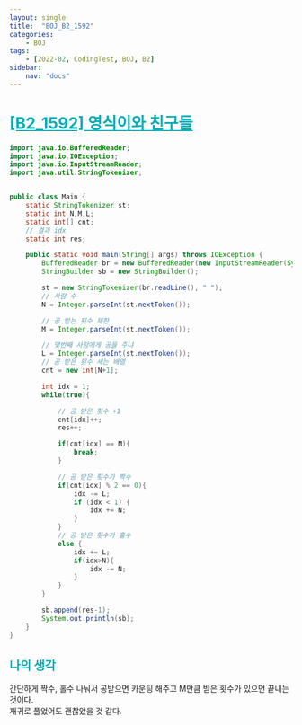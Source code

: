 ```yaml
---
layout: single
title:  "BOJ_B2_1592"
categories: 
    - BOJ
tags: 
    - [2022-02, CodingTest, BOJ, B2]
sidebar:
    nav: "docs"
---
```


# <b><a style="color:#00adb5" href="https://www.acmicpc.net/problem/1592" target=_blank>[B2_1592] 영식이와 친구들</a></b>

```java
import java.io.BufferedReader;
import java.io.IOException;
import java.io.InputStreamReader;
import java.util.StringTokenizer;


public class Main {
    static StringTokenizer st;
    static int N,M,L;
    static int[] cnt;
    // 결과 idx
    static int res;

    public static void main(String[] args) throws IOException {
        BufferedReader br = new BufferedReader(new InputStreamReader(System.in));
        StringBuilder sb = new StringBuilder();

        st = new StringTokenizer(br.readLine(), " ");
        // 사람 수
        N = Integer.parseInt(st.nextToken());

        // 공 받는 횟수 제한
        M = Integer.parseInt(st.nextToken());

        // 몇번째 사람에게 공을 주냐
        L = Integer.parseInt(st.nextToken());
        // 공 받은 횟수 세는 배열
        cnt = new int[N+1];

        int idx = 1;
        while(true){

            // 공 받은 횟수 +1
            cnt[idx]++;
            res++;

            if(cnt[idx] == M){
                break;
            }

            // 공 받은 횟수가 짝수
            if(cnt[idx] % 2 == 0){
                idx -= L;
                if (idx < 1) {
                    idx += N;
                }
            }
            // 공 받은 횟수가 홀수
            else {
                idx += L;
                if(idx>N){
                    idx -= N;
                }
            }
        }

        sb.append(res-1);
        System.out.println(sb);
    }
}
```


## <b><a style="color:#00adb5">나의 생각</a></b>
간단하게 짝수, 홀수 나눠서 공받으면 카운팅 해주고 M만큼 받은 횟수가 있으면 끝내는 것이다.<br>
재귀로 풀었어도 괜찮았을 것 같다.
